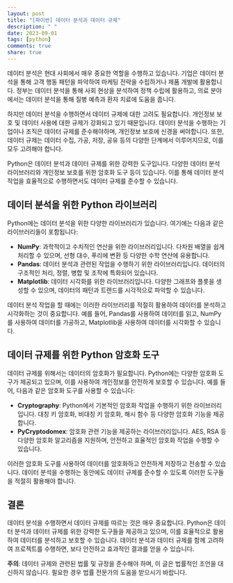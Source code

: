 ```yaml
---
layout: post
title: "[파이썬] 데이터 분석과 데이터 규제"
description: " "
date: 2023-09-01
tags: [python]
comments: true
share: true
---
```


데이터 분석은 현대 사회에서 매우 중요한 역할을 수행하고 있습니다. 기업은 데이터 분석을 통해 고객 행동 패턴을 파악하여 마케팅 전략을 수립하거나 제품 개발에 활용합니다. 정부는 데이터 분석을 통해 사회 현상을 분석하여 정책 수립에 활용하고, 의료 분야에서는 데이터 분석을 통해 질병 예측과 환자 치료에 도움을 줍니다.

하지만 데이터 분석을 수행하면서 데이터 규제에 대한 고려도 필요합니다. 개인정보 보호 및 데이터 사용에 대한 규제가 강화되고 있기 때문입니다. 데이터 분석을 수행하는 기업이나 조직은 데이터 규제를 준수해야하며, 개인정보 보호에 신경을 써야합니다. 또한, 데이터 규제는 데이터 수집, 가공, 저장, 공유 등의 다양한 단계에서 이루어지므로, 이를 모두 고려해야 합니다.

Python은 데이터 분석과 데이터 규제를 위한 강력한 도구입니다. 다양한 데이터 분석 라이브러리와 개인정보 보호를 위한 암호화 도구 등이 있습니다. 이를 통해 데이터 분석 작업을 효율적으로 수행하면서도 데이터 규제를 준수할 수 있습니다.

## 데이터 분석을 위한 Python 라이브러리

Python에는 데이터 분석을 위한 다양한 라이브러리가 있습니다. 여기에는 다음과 같은 라이브러리들이 포함됩니다:

- **NumPy**: 과학적이고 수치적인 연산을 위한 라이브러리입니다. 다차원 배열을 쉽게 처리할 수 있으며, 선형 대수, 푸리에 변환 등 다양한 수학 연산에 유용합니다.
- **Pandas**: 데이터 분석과 관련된 작업을 수행하기 위한 라이브러리입니다. 데이터의 구조적인 처리, 정렬, 병합 및 조작에 특화되어 있습니다.
- **Matplotlib**: 데이터 시각화를 위한 라이브러리입니다. 다양한 그래프와 플롯을 생성할 수 있으며, 데이터의 패턴과 트렌드를 시각적으로 파악할 수 있습니다.

데이터 분석 작업을 할 때에는 이러한 라이브러리를 적절히 활용하여 데이터를 분석하고 시각화하는 것이 중요합니다. 예를 들어, Pandas를 사용하여 데이터를 읽고, NumPy를 사용하여 데이터를 가공하고, Matplotlib을 사용하여 데이터를 시각화할 수 있습니다.

## 데이터 규제를 위한 Python 암호화 도구

데이터 규제를 위해서는 데이터의 암호화가 필요합니다. Python에는 다양한 암호화 도구가 제공되고 있으며, 이를 사용하여 개인정보를 안전하게 보호할 수 있습니다. 예를 들어, 다음과 같은 암호화 도구를 사용할 수 있습니다:

- **Cryptography**: Python에서 기본적인 암호화 작업을 수행하기 위한 라이브러리입니다. 대칭 키 암호화, 비대칭 키 암호화, 해시 함수 등 다양한 암호화 기능을 제공합니다.
- **PyCryptodomex**: 암호화 관련 기능을 제공하는 라이브러리입니다. AES, RSA 등 다양한 암호화 알고리즘을 지원하며, 안전하고 효율적인 암호화 작업을 수행할 수 있습니다.

이러한 암호화 도구를 사용하여 데이터를 암호화하고 안전하게 저장하고 전송할 수 있습니다. 데이터 분석을 수행하는 동안에도 데이터 규제를 준수할 수 있도록 이러한 도구들을 적절히 활용해야 합니다.

## 결론

데이터 분석을 수행하면서 데이터 규제를 따르는 것은 매우 중요합니다. Python은 데이터 분석과 데이터 규제를 위한 강력한 도구들을 제공하고 있으며, 이를 효율적으로 활용하여 데이터를 분석하고 보호할 수 있습니다. 데이터 분석과 데이터 규제를 함께 고려하여 프로젝트를 수행하면, 보다 안전하고 효과적인 결과를 얻을 수 있습니다.

**주의**: 데이터 규제와 관련된 법률 및 규정을 준수해야 하며, 이 글은 법률적인 조언을 대신하지 않습니다. 필요한 경우 법률 전문가의 도움을 받으시기 바랍니다.